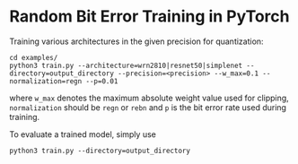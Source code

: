 # Random Bit Error Training in PyTorch

Training various architectures in the given precision for quantization:

    cd examples/
    python3 train.py --architecture=wrn2810|resnet50|simplenet --directory=output_directory --precision=<precision> --w_max=0.1 --normalization=regn --p=0.01

where `w_max` denotes the maximum absolute weight value used for clipping, `normalization` should be `regn` or `rebn` and `p` is the bit error rate used during training.

To evaluate a trained model, simply use

    python3 train.py --directory=output_directory